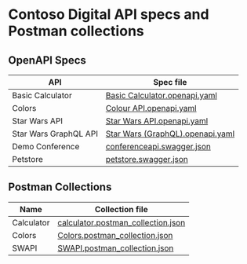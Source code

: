 # Contoso Digital API specs and Postman collections

## OpenAPI Specs

|API|Spec file|
|-----------|-----------|
|Basic Calculator|[Basic Calculator.openapi.yaml](https://github.com/clarenceb/contoso-digital-apis/blob/main/Basic%20Calculator.openapi.yaml)|
|Colors|[Colour API.openapi.yaml](https://github.com/clarenceb/contoso-digital-apis/blob/main/Colour%20API.openapi.yaml)|
|Star Wars API|[Star Wars API.openapi.yaml](https://github.com/clarenceb/contoso-digital-apis/blob/main/Star%20Wars%20API.openapi.yaml)|
|Star Wars GraphQL API|[Star Wars (GraphQL).openapi.yaml](https://github.com/clarenceb/contoso-digital-apis/blob/main/Star%20Wars%20(GraphQL).openapi.yaml)|
|Demo Conference|[conferenceapi.swagger.json](https://github.com/clarenceb/contoso-digital-apis/blob/main/conferenceapi.swagger.json)
|Petstore|[petstore.swagger.json](https://github.com/clarenceb/contoso-digital-apis/blob/main/petstore.swagger.json)

## Postman Collections

|Name|Collection file|
|-----------|-----------|
|Calculator|[calculator.postman_collection.json](https://github.com/clarenceb/contoso-digital-apis/blob/main/calculator.postman_collection.json)|
|Colors|[Colors.postman_collection.json](https://github.com/clarenceb/contoso-digital-apis/blob/main/calculator.postman_collection.json)|
|SWAPI|[SWAPI.postman_collection.json](https://github.com/clarenceb/contoso-digital-apis/blob/main/SWAPI.postman_collection.json)|
